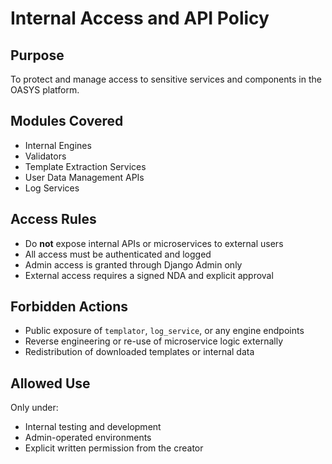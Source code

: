 # Internal Access and API Policy

## Purpose
To protect and manage access to sensitive services and components in the OASYS platform.

## Modules Covered
- Internal Engines
- Validators
- Template Extraction Services
- User Data Management APIs
- Log Services

## Access Rules
- Do **not** expose internal APIs or microservices to external users
- All access must be authenticated and logged
- Admin access is granted through Django Admin only
- External access requires a signed NDA and explicit approval

## Forbidden Actions
- Public exposure of `templator`, `log_service`, or any engine endpoints
- Reverse engineering or re-use of microservice logic externally
- Redistribution of downloaded templates or internal data

## Allowed Use
Only under:
- Internal testing and development
- Admin-operated environments
- Explicit written permission from the creator